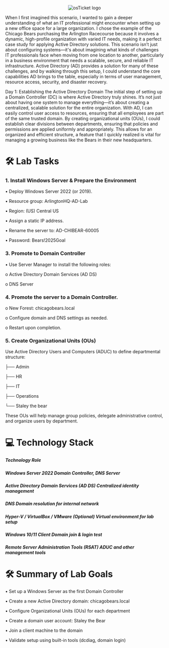 <p align="center">
<img src="https://i.imgur.com/6hzWjn5.png" alt="osTicket logo"/>
</p>

When I first imagined this scenario, I wanted to gain a deeper understanding of what an IT professional might encounter when setting up a new office space for a large organization. I chose the example of the Chicago Bears purchasing the Arlington Racecourse because it involves a dynamic, high-profile organization with varied IT needs, making it a perfect case study for applying Active Directory solutions.
This scenario isn’t just about configuring systems—it's about imagining what kinds of challenges IT professionals face when moving from one location to another, particularly in a business environment that needs a scalable, secure, and reliable IT infrastructure. Active Directory (AD) provides a solution for many of these challenges, and by walking through this setup, I could understand the core capabilities AD brings to the table, especially in terms of user management, resource access, security, and disaster recovery.

Day 1: Establishing the Active Directory Domain
The initial step of setting up a Domain Controller (DC) is where Active Directory truly shines. It’s not just about having one system to manage everything—it’s about creating a centralized, scalable solution for the entire organization. With AD, I can easily control user access to resources, ensuring that all employees are part of the same trusted domain.
By creating organizational units (OUs), I could establish clear divisions between departments, ensuring that policies and permissions are applied uniformly and appropriately. This allows for an organized and efficient structure, a feature that I quickly realized is vital for managing a growing business like the Bears in their new headquarters.

# 🛠️ Lab Tasks

### 1. Install Windows Server & Prepare the Environment
   
•	Deploy Windows Server 2022 (or 2019).

•	Resource group: ArlingtonHQ-AD-Lab

•	Region: (US) Central US

•	Assign a static IP address.

•	Rename the server to: AD-CHIBEAR-60005

•	Password: Bears!2025Goal

### 3. Promote to Domain Controller
   
•	Use Server Manager to install the following roles:

  o	Active Directory Domain Services (AD DS)
  
  o	DNS Server
  
### 4. Promote the server to a Domain Controller.
  o	New Forest: chicagobears.local
  
  o	Configure domain and DNS settings as needed.
  
  o	Restart upon completion.

### 5. Create Organizational Units (OUs)
   
Use Active Directory Users and Computers (ADUC) to define departmental structure:

├── Admin

├── HR

├── IT

├── Operations

└── Staley the bear

These OUs will help manage group policies, delegate administrative control, and organize users by department.

# 💻 Technology Stack

##### Technology	Role

##### Windows Server 2022	Domain Controller, DNS Server

##### Active Directory Domain Services (AD DS)	Centralized identity management

##### DNS	Domain resolution for internal network

##### Hyper-V / VirtualBox / VMware	(Optional) Virtual environment for lab setup

##### Windows 10/11 Client	Domain join & login test

##### Remote Server Administration Tools (RSAT)	ADUC and other management tools

# 🛠️ Summary of Lab Goals
•	Set up a Windows Server as the first Domain Controller

•	Create a new Active Directory domain: chicagobears.local

•	Configure Organizational Units (OUs) for each department

•	Create a domain user account: Staley the Bear

•	Join a client machine to the domain

•	Validate setup using built-in tools (dcdiag, domain login)
